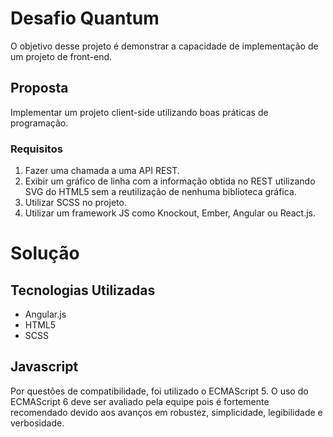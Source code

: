 # Desafio Quantum
O objetivo desse projeto é demonstrar a capacidade de implementação de um projeto de front-end.

## Proposta
Implementar um projeto client-side utilizando boas práticas de programação.

### Requisitos
1. Fazer uma chamada a uma API REST.
2. Exibir um gráfico de linha com a informação obtida no REST utilizando SVG do HTML5 sem a reutilização de nenhuma biblioteca gráfica.
3. Utilizar SCSS no projeto.
4. Utilizar um framework JS como Knockout, Ember, Angular ou React.js.

# Solução

## Tecnologias Utilizadas
* Angular.js
* HTML5
* SCSS

## Javascript
Por questões de compatibilidade, foi utilizado o ECMAScript 5.
O uso do ECMAScript 6 deve ser avaliado pela equipe pois é fortemente 
recomendado devido aos avanços em robustez, simplicidade, legibilidade 
e verbosidade.
